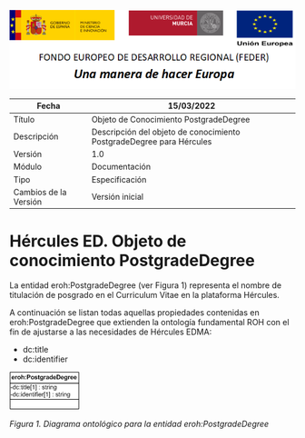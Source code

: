 ![](../../Docs/media/CabeceraDocumentosMD.png)

| Fecha         | 15/03/2022                                                   |
| ------------- | ------------------------------------------------------------ |
|Título|Objeto de Conocimiento PostgradeDegree| 
|Descripción|Descripción del objeto de conocimiento PostgradeDegree para Hércules|
|Versión|1.0|
|Módulo|Documentación|
|Tipo|Especificación|
|Cambios de la Versión|Versión inicial|

# Hércules ED. Objeto de conocimiento PostgradeDegree

La entidad eroh:PostgradeDegree (ver Figura 1) representa el nombre de titulación de posgrado en el Curriculum Vitae en la plataforma Hércules. 

A continuación se listan todas aquellas propiedades contenidas en eroh:PostgradeDegree que extienden la ontología fundamental ROH con el fin de ajustarse a las necesidades de Hércules EDMA:

- dc:title
- dc:identifier

![](../../Docs/media/ObjetosDeConocimiento/PostgradeDegree.png)

*Figura 1. Diagrama ontológico para la entidad eroh:PostgradeDegree*
